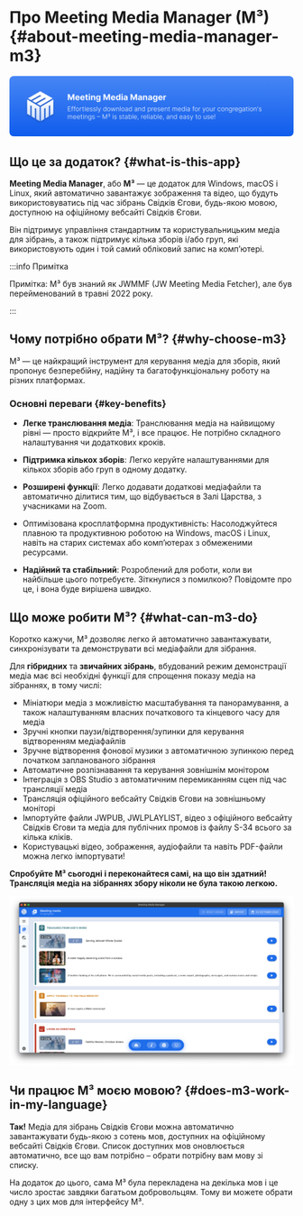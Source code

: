 # Про Meeting Media Manager (M³) {#about-meeting-media-manager-m3}

![M³ banner](./../assets/m3-banner.png)

## Що це за додаток? {#what-is-this-app}

**Meeting Media Manager**, або **M³** — це додаток для Windows, macOS і Linux, який автоматично завантажує зображення та відео, що будуть використовуватись під час зібрань Свідків Єгови, будь-якою мовою, доступною на офіційному вебсайті Свідків Єгови.

Він підтримує управління стандартним та користувальницьким медіа для зібрань, а також підтримує кілька зборів і/або груп, які використовують один і той самий обліковий запис на комп’ютері.

:::info Примітка

Примітка: M³ був знаний як JWMMF (JW Meeting Media Fetcher), але був перейменований в травні 2022 року.

:::

## Чому потрібно обрати M³? {#why-choose-m3}

M³ — це найкращий інструмент для керування медіа для зборів, який пропонує безперебійну, надійну та багатофункціональну роботу на різних платформах.

### Основні переваги {#key-benefits}

- **Легке транслювання медіа**: Транслювання медіа на найвищому рівні — просто відкрийте M³, і все працює. Не потрібно складного налаштування чи додаткових кроків.

- **Підтримка кількох зборів**: Легко керуйте налаштуваннями для кількох зборів або груп в одному додатку.

- **Розширені функції**: Легко додавати додаткові медіафайли та автоматично ділитися тим, що відбувається в Залі Царства, з учасниками на Zoom.

- Оптимізована кросплатформна продуктивність: Насолоджуйтеся плавною та продуктивною роботою на Windows, macOS і Linux, навіть на старих системах або комп’ютерах з обмеженими ресурсами.

- **Надійний та стабільний**: Розроблений для роботи, коли ви найбільше цього потребуєте. Зіткнулися з помилкою? Повідомте про це, і вона буде вирішена швидко.

## Що може робити M³? {#what-can-m3-do}

Коротко кажучи, M³ дозволяє легко й автоматично завантажувати, синхронізувати та демонструвати всі медіафайли для зібрання.

Для **гібридних** та **звичайних зібрань**, вбудований режим демонстрації медіа має всі необхідні функції для спрощення показу медіа на зібраннях, в тому числі:

- Мініатюри медіа з можливістю масштабування та панорамування, а також налаштуванням власних початкового та кінцевого часу для медіа
- Зручні кнопки паузи/відтворення/зупинки для керування відтворенням медіафайлів
- Зручне відтворення фонової музики з автоматичною зупинкою перед початком запланованого зібрання
- Автоматичне розпізнавання та керування зовнішнім монітором
- Інтеграція з OBS Studio з автоматичним перемиканням сцен під час трансляції медіа
- Трансляція офіційного вебсайту Свідків Єгови на зовнішньому моніторі
- Імпортуйте файли JWPUB, JWLPLAYLIST, відео з офіційного вебсайту Свідків Єгови та медіа для публічних промов із файлу S-34 всього за кілька кліків.
- Користувацькі відео, зображення, аудіофайли та навіть PDF-файли можна легко імпортувати!

**Спробуйте M³ сьогодні і переконайтеся самі, на що він здатний! Трансляція медіа на зібраннях збору ніколи не була такою легкою.**

![M³ preview](./../assets/m3-preview.png)

## Чи працює M³ моєю мовою? {#does-m3-work-in-my-language}

**Так!** Медіа для зібрань Свідків Єгови можна автоматично завантажувати будь-якою з сотень мов, доступних на офіційному вебсайті Свідків Єгови. Список доступних мов оновлюється автоматично, все що вам потрібно – обрати потрібну вам мову зі списку.

На додаток до цього, сама M³ була перекладена на декілька мов і це число зростає завдяки багатьом добровольцям. Тому ви можете обрати одну з цих мов для інтерфейсу M³.
